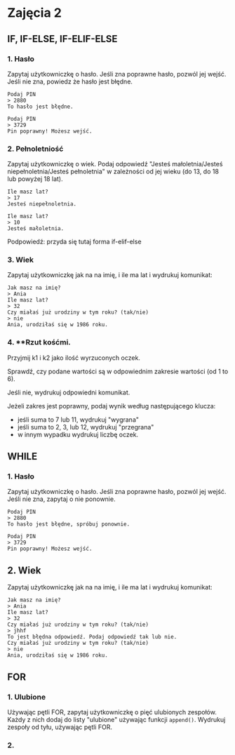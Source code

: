 # Zajęcia 2

## IF, IF-ELSE, IF-ELIF-ELSE
### 1. Hasło

Zapytaj użytkowniczkę o hasło. Jeśli zna poprawne hasło, pozwól jej wejść. Jeśli nie zna, powiedz że hasło jest błędne.
```
Podaj PIN
> 2880
To hasło jest błędne.

Podaj PIN
> 3729
Pin poprawny! Możesz wejść.
```

### 2. Pełnoletniość

Zapytaj użytkowniczkę o wiek. Podaj odpowiedź "Jesteś małoletnia/Jesteś niepełnoletnia/Jesteś pełnoletnia" w zależności od jej wieku (do 13, do 18 lub powyżej 18 lat).
```
Ile masz lat?
> 17
Jesteś niepełnoletnia.

Ile masz lat?
> 10
Jesteś małoletnia.
```
Podpowiedź: przyda się tutaj forma if-elif-else

### 3. Wiek

Zapytaj użytkowniczkę jak na na imię, i ile ma lat i wydrukuj komunikat:
```
Jak masz na imię?
> Ania
Ile masz lat?
> 32
Czy miałaś już urodziny w tym roku? (tak/nie)
> nie
Ania, urodziłaś się w 1986 roku.
```

### 4. **Rzut kośćmi. 

Przyjmij k1 i k2 jako ilość wyrzuconych oczek.

Sprawdź, czy podane wartości są w odpowiednim zakresie wartości (od 1 to 6).

Jeśli nie, wydrukuj odpowiedni komunikat.

Jeżeli zakres jest poprawny, podaj wynik według następującego klucza:

- jeśli suma to 7 lub 11, wydrukuj "wygrana"
- jeśli suma to 2, 3, lub 12, wydrukuj "przegrana"
- w innym wypadku wydrukuj liczbę oczek.

## WHILE
### 1. Hasło
Zapytaj użytkowniczkę o hasło. Jeśli zna poprawne hasło, pozwól jej wejść. Jeśli nie zna, zapytaj o nie ponownie.
```
Podaj PIN
> 2880
To hasło jest błędne, spróbuj ponownie.

Podaj PIN
> 3729
Pin poprawny! Możesz wejść.
```

## 2. Wiek

Zapytaj użytkowniczkę jak na na imię, i ile ma lat i wydrukuj komunikat:
```
Jak masz na imię?
> Ania
Ile masz lat?
> 32
Czy miałaś już urodziny w tym roku? (tak/nie)
> jhhf
To jest błędna odpowiedź. Podaj odpowiedź tak lub nie.
Czy miałaś już urodziny w tym roku? (tak/nie)
> nie
Ania, urodziłaś się w 1986 roku.
```

## FOR
### 1. Ulubione
Używając pętli FOR, zapytaj użytkowniczkę o pięć ulubionych zespołów. Każdy z nich dodaj do listy "ulubione" używając funkcji `append()`. Wydrukuj zespoły od tyłu, używając pętli FOR.

### 2. 


